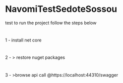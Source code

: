 # NavomiTestSedoteSossou
test
to run the project follow the steps below
#
1 - install net core
#
2 - > restore nuget packages
#
3 - >browse api call @https://localhost:44310/swagger


